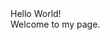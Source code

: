 <!DOCTYPE html>
<html lang="en">
    <head>
        Hello World!
    </head>
    <body>
      <div>
        Welcome to my page.
      </div>
    </body>
<html>
